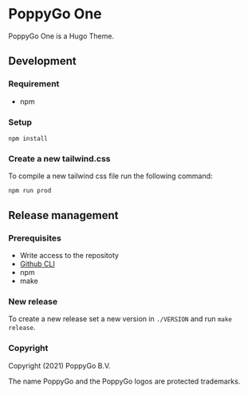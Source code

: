 # PoppyGo One

PoppyGo One is a Hugo Theme.

## Development

### Requirement

- npm

### Setup

```
npm install
```

### Create a new tailwind.css

To compile a new tailwind css file run the following command:

```
npm run prod
```

## Release management

### Prerequisites

- Write access to the repositoty
- [Github CLI](https://github.com/cli/cli)
- npm
- make

### New release

To create a new release set a new version in ```./VERSION``` and run ```make
release```.

### Copyright

Copyright (2021) PoppyGo B.V.

The name PoppyGo and the PoppyGo logos are protected trademarks.
